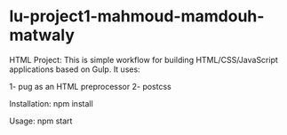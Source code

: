 # lu-project1-mahmoud-mamdouh-matwaly

HTML Project:
This is simple workflow for building HTML/CSS/JavaScript applications based on Gulp. It uses:

1- pug as an HTML preprocessor
2- postcss

Installation:
npm install

Usage:
npm start
